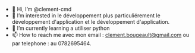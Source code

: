 - 👋 Hi, I’m @clement-cmd
- 👀 I’m interested in  le  développement  plus particuliérement  le développement d'application et le développement d'application. 
- 🌱 I’m currently learning a utiliser python 
 - 📫 How to reach me  avec mon email : clement.bougeault@gmail.com ou par telephone : au 0782695464. 

<!---
clement-cmd/clement-cmd is a ✨ special ✨ repository because its `README.md` (this file) appears on your GitHub profile.
You can click the Preview link to take a look at your changes.
--->
